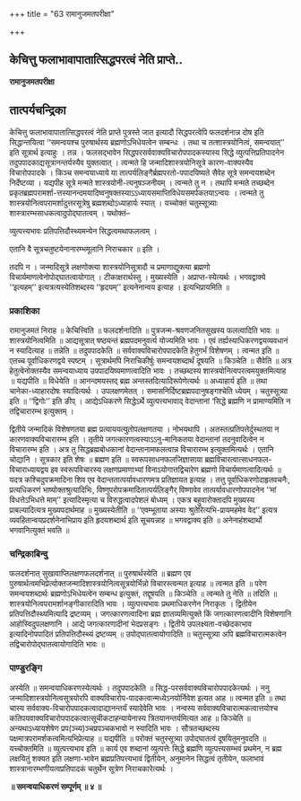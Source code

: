 +++
title = "63 रामानुजमतपरीक्षा"

+++


## केचित्तु फलाभावापातात्सिद्धपरत्वं नेति प्राप्ते..

**रामानुजमतपरीक्षा**

## **तात्पर्यचन्द्रिका**

केचित्तु फलाभावापातात्सिद्धपरत्वं नेति प्राप्ते पुत्रस्ते जात इत्यादौ सिद्धपरत्वेपि फलदर्शनान्न दोष इति सिद्धान्तयित्वा ‘‘समन्वयश्च पुरुषार्थस्य ब्रह्मणोऽभिधेयत्वेन सम्बन्धः । तथा च तत्शास्त्रयोनित्वं, समन्वयात्’’ इति सूत्रार्थ इत्याहुः । तन्न । फलसद्भावेन सिद्धपरसर्ववाक्यविचारोपपादकस्यास्य सिद्धे व्युत्पत्तिप्रतिपादनेन तदुपपादकाद्यसूत्रानन्तर्यस्यैव युक्तत्वात् । त्वन्मते हि जन्मादिशास्त्रयोनिसूत्रे कारण-वाक्यस्यैव विचारोपपादके । किञ्च समन्वयाध्याये या तात्पर्यलिङ्गैर्ब्रह्मपरतो-पपादयिष्यते सैवेह सूत्रे समन्वयशब्देन निर्देष्टव्या । यद्यपीह सूत्रे मन्मते शास्त्रयोनी-त्यनुषञ्जनीयम् । त्वन्मते तु न । तथापि मन्मते तच्छब्देन प्रकृतब्रह्मपरामर्शा-त्तस्यानन्दमयादिष्वनुषक्तस्याऽऽध्यायसमाप्तिविधेयसमर्पकतयाऽन्वयः । त्वन्मते तु शास्त्रयोनित्वपरामर्शादुत्तरसूत्रेषु ब्रह्मशब्दोऽध्याहार्यः स्यात् । यच्चोक्तं चतुस्सूत्र्याः शास्त्रारम्भसाधकत्वादुपोद्घातत्वम् । यथोक्तं–

व्युत्पत्त्यभावः प्रतिपत्तिदौस्थ्यमन्येन सिद्धत्वमथाफलत्वम् ।

एतानि वै सूत्रचतुष्टयेनानारम्भमूलानि निराचकार ॥ इति ।

तदपि न । जन्मादिसूत्रे लक्षणोक्त्या शास्त्रयोनिसूत्रादौ च प्रमाणाद्युक्त्या ब्रह्मणो विचार्यमाणत्वेनोपोद्घातत्वायोगात् । टीकाक्षरार्थस्तु । मुख्यस्येति । अप्राप्त-स्येत्यर्थः । भगवद्वाक्ये ‘‘इत्यहम्’’ इत्यत्रत्यस्येतिशब्दस्य ‘‘हृदयम्’’ इत्यनेनान्वय इत्याह । इत्यभिप्रायमिति ॥

### **प्रकाशिका**

रामानुजमतं निराह ॥ केचित्त्विति ॥ फलदर्शनादिति ॥ पुत्रजन्म-श्रवणजनितसुखस्य फलत्वादिति भावः ॥ शास्त्रयोनित्वमिति ॥ आद्यसूत्रात् षष्ठ्यन्तं ब्रह्मपदमनुवर्त्य योज्यमिति भावः । एवं तर्ह्यस्याधिकरणद्वयव्यवधानं न स्यादित्याह ॥ तन्नेति ॥ तदुपपादकेति ॥ सर्ववाक्यविचारोपपादकेति हेतुगर्भं विशेषणम् । त्वन्मत इति ॥ एतच्च पूर्वाधिकरणद्वये स्पष्टम् । सूत्रार्थमपि निराचिकीर्षुः समन्वयशब्दार्थं दूषयति ॥ किञ्चेति ॥ सैवेति ॥ अत्र हेतुत्वेनोक्तस्यैव समन्वयाध्याय उपपादयिष्यमाणत्वादिति भावः । तच्छब्दस्य शास्त्रयोनित्वपरत्वमयुक्तमित्याह ॥ यद्यपीति ॥ विधेयेति ॥ आनन्दमयस्तद् ब्रह्म अन्तस्तदित्यादिरूपेणेत्यर्थः ॥ अध्याहार्य इति ॥ तथा चानेका-ध्याहारदोषः स्यादित्यर्थः । उपलक्षणमेतत् । समासनिर्दिष्टब्रह्मपदानुषङ्गश्चेति ध्येयम् । चतुस्सूत्र्या इति ॥ ‘‘द्विगोः’’ इति ङीप् । आद्येऽधिकरणे सिद्धेऽर्थे व्युत्पत्त्यभावाद् वेदान्तानां ‘सिद्धे ब्रह्मणि न प्रामाण्यमिति न तद्विचारारम्भ इत्युक्तम् ।

द्वितीये जन्मादिकं विशेषणतया ब्रह्म प्रत्याययत्युतोपलक्षणतया । नोभयथापि । अतस्तत्प्रतिपत्तेर्दुस्थतया न कारणवाक्यविचारारम्भ इति । तृतीये जगत्कारणत्वस्याऽऽनु-मानिकतया वेदान्तानां तदनुवादित्वेन न विचारारम्भ इति । अत्र तु सिद्धब्रह्मबोधकानां वेदान्तानामफलत्वान्न विचारारम्भ इत्युक्तमित्यर्थः । एतानि चोद्यानि । सूत्रकार इति शेषः ॥ ब्रह्मण इति ॥ स्वरूपसाधनफलजिज्ञासाया ब्रह्मविचारत्वात्साधनफल-विचाराध्यायद्वय इव स्वरूपविचारस्य लक्षणप्रमाणाभ्यां विनाऽयोगात्तद्विचारेण ब्रह्मणो विचार्यमाणत्वादित्यर्थः ॥ यदत्र कश्चिदुपक्रमादिना शिव एव वेदान्ततात्पर्यावधारणमत्र प्रतिज्ञायत इत्याह । तत्तु पूर्वाधिकरणोदाहृतवचनैः, प्रत्यधिकरणं भाष्योक्तश्रुत्यादिभिः, विष्णुपरोपक्रमादितात्पर्यलिङ्गैर् विष्णावेव तात्पर्यावधारणोपपादनेन ‘‘मां विधत्तेऽभिधत्ते माम्’’ इत्यादिस्मृत्या च विरुद्धत्वादपेशलं बोध्यम् । एकत्र बहुवारोक्तादपि मुख्यस्य प्राबल्यादित्यत्र मुख्यपदार्थमाह ॥ मुख्यस्येतीति ॥ ‘‘एवम्भूताया अस्याः श्रुतेरित्यभि-प्रायमहमेव वेद’’ इत्यत्र व्यवहितान्वयप्रदर्शनेनाभिप्राय इति हृदयशब्दार्थ इति सूचयन्नाह ॥ भगवद्वाक्य इति ॥ अनेनाहंशब्दार्थो भगवानित्युक्तं भवति ॥

### **चन्द्रिकाबिन्दु**

फलदर्शनात् सुखावाप्तिलक्षणफलदर्शनात् ॥ पुरुषार्थस्येति ॥ ब्रह्मण एव पुरुषार्थत्वमभिप्रेत्योक्तजन्मादिशास्त्रयोनित्वसूत्रयोर्भिन्नो विचारस्त्वन्मत इत्याह ॥ त्वन्मत इति ॥ परेण समन्वयशब्दार्थः ब्रह्मणोऽभिधेयत्वेन सम्बन्ध इत्युक्तं, तद्दूषयति ॥ किञ्चेति ॥ त्वन्मते तु नेति ॥ तदिति ॥ शास्त्रयोनित्वपरामर्शानङ्गीकारादिति भावः । व्युत्पत्त्यभावः प्रथमाधिकरणेन निराकृतः । द्वितीयेन प्रतिपत्तिदौस्थ्यमित्यादि द्रष्टव्यम् । जगत्कारणत्वादिना ब्रह्म ज्ञातव्यमित्युक्ते किं जगत्कारणत्वादीनि विशेषणानि आहोस्विदुपलक्षणानि । आद्ये जगत्कारणादीनां भेदप्रसङ्गः । द्वितीये उपलक्ष्यता-वच्छेदकाभाव इत्यादिनोपपादितं प्रतिपत्तिदौस्थ्यं द्रष्टव्यम् ॥ उपोद्घातत्वायोगादिति ॥ चतुस्सूत्र्या अपि ब्रह्मविचारात्मकत्वेन तद्विचारोपोद्घातत्वायोगादिति भावः ॥

### **पाण्डुरङ्गि**

अस्येति ॥ समन्वयाधिकरणस्येत्यर्थः । तदुपपादकेति ॥ सिद्ध-परसर्ववाक्यविचारोपपादकेत्यर्थः । ननु जन्मादिशास्त्रयोनित्वसूत्रयोरपि वाक्यविचारोप-पादकत्वान्मध्येऽनयोर्निवेश इत्यत आह ॥ त्वन्मत इति ॥ तथा चास्य सर्ववाक्य-विचारोपपादकत्वादाद्यानन्तर्यं स्यादेवेति भावः । नन्वस्य सर्ववाक्यविचारात्मकत्वात्तयोश्च कतिपयवाक्यविचारोपपादकत्वात्सूचीकटाहन्यायेनास्य त्रितयानन्तर्यमित्यत आह ॥ किञ्चेति ॥ अन्यथाऽध्यायशेषेण प्रप(ञ्च्य)ञ्चप्रपञ्चकभावो न स्यादिति भावः । सौत्रतच्छब्दस्य पक्षमात्रपरामर्शकत्वमित्यभिप्रेत्याह ॥ यद्यपीति ॥ परोक्तं चतुस्सूत्र्या उपोद्घातत्वं दूषयितुमनुवदति ॥ यच्चोक्तमिति ॥ व्युत्पत्त्यभाव इति ॥ कार्य एव शब्दानां व्युत्पत्तेः सिद्धे ब्रह्मणि व्युत्पत्त्यसम्भवं प्रथमेन, न ब्रह्म लक्षयितुं शक्यत इति लक्षणा-भावेन ब्रह्मप्रतिपत्त्यभावं द्वितीयेन, अनुमानेन सिद्धत्वं तृतीयेन, फलाभावं शास्त्रानारम्भणीयत्वप्रतिपादकं चतुर्थेन सूत्रेण निराचकारेत्यर्थः ।

**॥ समन्वयाधिकरणं सम्पूर्णम् ॥ ४ ॥**

